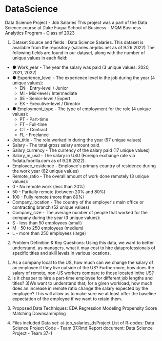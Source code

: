 # DataScience
Data Science Project - Job Salaries
This project was a part of the Data Science course at Duke Fuqua School of Business - MQM Business Analytics Program - Class of 2023

1. Dataset Source and fields :
Data Science Salaries. This dataset is available from the repository (salaries.ai-jobs.net as of 9.26.2022)
The following fields are found in our dataset, along with the number of unique values in each field:
+ ● Work_year - The year the salary was paid (3 unique values: 2020, 2021, 2022)
+ ● Experience_level - The experience level in the job during the year (4 unique values):
  +  EN - Entry-level / Junior
  +  MI - Mid-level / Intermediate
  +  SE - Senior-level / Expert
  +  EX - Executive-level / Director
+ ● Employment_type - The type of employment for the role (4 unique values):
  +  PT - Part-time
  +  FT - Full-time
  +  CT - Contract
  +  FL - Freelance
+  Job_title - The role worked in during the year (57 unique values)
+  Salary - The total gross salary amount paid.
+  Salary_currency - The currency of the salary paid (17 unique values)
+  Salary_in_usd - The salary in USD (Foreign exchange rate via fxdata.foorilla.com as of 9.26.2022).
+  Employee_residence - Employee's primary country of residence during the work year (62 unique
values)
+  Remote_ratio - The overall amount of work done remotely (3 unique values):
  +  0 - No remote work (less than 20%)
  +  50 - Partially remote (between 20% and 80%)
  +  100 - Fully remote (more than 80%)
+  Company_location - The country of the employer's main office or contracting branch (52 unique
values)
+  Company_size - The average number of people that worked for the company during the year (3
unique values):
  +  S - less than 50 employees (small)
  +  M - 50 to 250 employees (medium)
  +  L - more than 250 employees (large)

2. Problem Definition & Key Questions:
Using this data, we want to better understand, as managers, what it may cost to hire dataprofessionals of specific titles and skill levels in various locations. 
  1) As a company local to the US, how much can we change the salary of an employee if they live outside of the US? 
  Furthermore, how does the salary of remote, non-US workers compare to those located inthe US?
  2) Is it cheaper to hire a part-time employee for different job lengths and titles?
  3)We want to understand that, for a given workload, how much does an increase in remote ratio change the salary expected by the employee? 
  This will allow us to make sure we at least offer the baseline
expectation of the employee if we want to retain them.

3. Proposed Data Techniques:
EDA
Regression Modeling
Propensity Score Matching
Downsammpling

4. Files included
Data set: ai-job_salaries_dsProject
List of R-codes: Data Science Project Code - Team 37.Rmd
Report document: Data Science Project - Team 37-1
